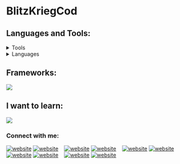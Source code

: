 # BlitzKriegCod

## Languages and Tools:

<details>
 <summary>Tools</summary>
  <ul>
    <hr>
    <p align="start">
  <a href="https://skillicons.dev">
    <img src="https://skillicons.dev/icons?i=neovim,vscode,sublime,linux,ubuntu,anaconda,mongodb,mysql,sqlite,postman,stackoverflow,blender,godot,figma,ai,ps,github" />
  </a>
</p>
  </ul>
</details>

<details>
  <summary>Languages</summary>
  <ul>
   
  <hr>
  <p align="start">
  <a href="https://skillicons.dev">
    <img src="https://skillicons.dev/icons?i=bash,nodejs,ts,py,cs,cpp,css,html,js,java" />
  </a>
</p>
  </ul>
</details>

<h2> Frameworks:</h2>

  <p align="start">
  <a href="https://skillicons.dev">
    <img src="https://skillicons.dev/icons?i=angular,django,express,nest,bootstrap,tailwind" />
  </a>
</p>
<h2> I want to learn:</h2>

  <p align="start">
  <a href="https://skillicons.dev">
    <img src="https://skillicons.dev/icons?i=dotnet,docker,astro,figma" />
  </a>
</p>

### Connect with me:

[![website](./img/globe-light.svg)](https://codestackr.com#gh-light-mode-only)
[![website](./img/globe-dark.svg)](https://codestackr.com#gh-dark-mode-only)
&nbsp;&nbsp;
[![website](./img/youtube-light.svg)](https://youtube.com/codestackr#gh-light-mode-only)
[![website](./img/youtube-dark.svg)](https://youtube.com/codestackr#gh-dark-mode-only)
&nbsp;&nbsp;
[![website](./img/twitter-light.svg)](https://twitter.com/codestackr#gh-light-mode-only)
[![website](./img/twitter-dark.svg)](https://twitter.com/codestackr#gh-dark-mode-only)
&nbsp;&nbsp;
[![website](./img/linkedin-light.svg)](https://linkedin.com/in/codeSTACKr#gh-light-mode-only)
[![website](./img/linkedin-dark.svg)](https://linkedin.com/in/codeSTACKr#gh-dark-mode-only)
&nbsp;&nbsp;
[![website](./img/instagram-light.svg)](https://instagram.com/codeSTACKr#gh-light-mode-only)
[![website](./img/instagram-dark.svg)](https://instagram.com/codeSTACKr#gh-dark-mode-only)
